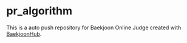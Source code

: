 # pr_algorithm
This is a auto push repository for Baekjoon Online Judge created with [BaekjoonHub](https://github.com/BaekjoonHub/BaekjoonHub).

